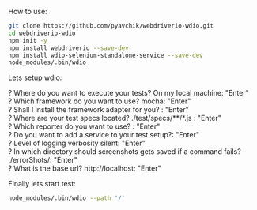How to use:
```bash
git clone https://github.com/pyavchik/webdriverio-wdio.git
cd webdriverio-wdio
npm init -y
npm install webdriverio --save-dev
npm install wdio-selenium-standalone-service --save-dev
node_modules/.bin/wdio
```
Lets setup wdio: 

? Where do you want to execute your tests? On my local machine: "Enter"<br>
? Which framework do you want to use? mocha: "Enter"<br>
? Shall I install the framework adapter for you? : "Enter"<br>
? Where are your test specs located? ./test/specs/**/*.js : "Enter"<br>
? Which reporter do you want to use? : "Enter"<br>
? Do you want to add a service to your test setup?: "Enter"<br> 
? Level of logging verbosity silent: "Enter"<br>
? In which directory should screenshots gets saved if a command fails? ./errorShots/: "Enter"<br>
? What is the base url? http://localhost: "Enter"<br>

Finally lets start test:
```bash
node_modules/.bin/wdio --path '/'
```

